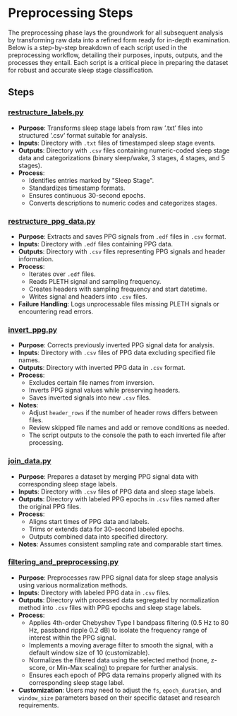 # Preprocessing Steps
The preprocessing phase lays the groundwork for all subsequent analysis by transforming raw data into a refined form ready for in-depth examination. Below is a step-by-step breakdown of each script used in the preprocessing workflow, detailing their purposes, inputs, outputs, and the processes they entail. Each script is a critical piece in preparing the dataset for robust and accurate sleep stage classification.

## Steps
### [restructure_labels.py](https://github.com/kmarkoveth/PPG/blob/main/preprocessing/restructure_labels.py)
* **Purpose**: Transforms sleep stage labels from raw ’.txt’ files into structured ’.csv’ format suitable for analysis. 
* **Inputs**: Directory with `.txt` files of timestamped sleep stage events.
* **Outputs**: Directory with `.csv` files containing numeric-coded sleep stage data and categorizations (binary sleep/wake, 3 stages, 4 stages, and 5 stages).
* **Process**: 
  * Identifies entries marked by "Sleep Stage".
  * Standardizes timestamp formats.
  * Ensures continuous 30-second epochs.
  * Converts descriptions to numeric codes and categorizes stages.

### [restructure_ppg_data.py](https://github.com/kmarkoveth/PPG/blob/main/preprocessing/restructure_ppg_data.py)
* **Purpose**: Extracts and saves PPG signals from `.edf` files in `.csv` format.
* **Inputs**: Directory with `.edf` files containing PPG data.
* **Outputs**: Directory with `.csv` files representing PPG signals and header information.
* **Process**: 
  *	Iterates over `.edf` files.
  *	Reads PLETH signal and sampling frequency.
  *	Creates headers with sampling frequency and start datetime.
  *	Writes signal and headers into `.csv` files.
*	**Failure Handling**: Logs unprocessable files missing PLETH signals or encountering read errors.

### [invert_ppg.py](https://github.com/kmarkoveth/PPG/blob/main/preprocessing/invert_ppg.py)
* **Purpose**: Corrects previously inverted PPG signal data for analysis.
* **Inputs**: Directory with `.csv` files of PPG data excluding specified file names.
* **Outputs**: Directory with inverted PPG data in `.csv` format.
* **Process**:
  * Excludes certain file names from inversion.
  * Inverts PPG signal values while preserving headers.
  * Saves inverted signals into new `.csv` files.
* **Notes**:
  * Adjust `header_rows` if the number of header rows differs between files.
  * Review skipped file names and add or remove conditions as needed.
  * The script outputs to the console the path to each inverted file after processing.

### [join_data.py](https://github.com/kmarkoveth/PPG/blob/main/preprocessing/join_data.py)
* **Purpose**: Prepares a dataset by merging PPG signal data with corresponding sleep stage labels.
* **Inputs**: Directory with `.csv` files of PPG data and sleep stage labels.
* **Outputs**: Directory with labeled PPG epochs in `.csv` files named after the original PPG files.
* **Process**:
  * Aligns start times of PPG data and labels.
  * Trims or extends data for 30-second labeled epochs.
  * Outputs combined data into specified directory.
* **Notes**: Assumes consistent sampling rate and comparable start times.

### [filtering_and_preprocessing.py](https://github.com/kmarkoveth/PPG/blob/main/preprocessing/filtering_and_preprocessing.py)
* **Purpose**: Preprocesses raw PPG signal data for sleep stage analysis using various normalization methods.
* **Inputs**: Directory with labeled PPG data in `.csv` files.
* **Outputs**: Directory with processed data segregated by normalization method into `.csv` files with PPG epochs and sleep stage labels.
* **Process**:
  *	Applies 4th-order Chebyshev Type I bandpass filtering (0.5 Hz to 80 Hz, passband ripple 0.2 dB) to isolate the frequency range of interest within the PPG signal.
  * Implements a moving average filter to smooth the signal, with a default window size of 10 (customizable).
  * Normalizes the filtered data using the selected method (none, z-score, or Min-Max scaling) to prepare for further analysis.
  * Ensures each epoch of PPG data remains properly aligned with its corresponding sleep stage label.
*	**Customization**: Users may need to adjust the `fs`, `epoch_duration`, and `window_size` parameters based on their specific dataset and research requirements.

